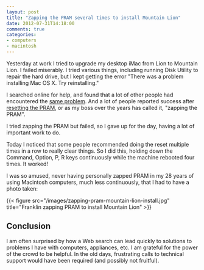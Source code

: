```yaml
---
layout: post
title: "Zapping the PRAM several times to install Mountain Lion"
date: 2012-07-31T14:18:00
comments: true
categories: 
- computers
- macintosh
---
```

Yesterday at work I tried to upgrade my desktop iMac from Lion to Mountain Lion. I failed miserably. I tried various things, including running Disk Utility to repair the hard drive, but I kept getting the error "There was a problem installing Mac OS X.  Try reinstalling."

I searched online for help, and found that a lot of other people had encountered the [same problem](http://discussions.apple.com/thread/4139771?start=0&tstart=0). And a lot of people reported success after [resetting the PRAM](http://support.apple.com/kb/HT1379), or as my boss over the years has called it, "zapping the PRAM".

I tried zapping the PRAM but failed, so I gave up for the day, having a lot of important work to do.

Today I noticed that some people recommended doing the reset multiple times in a row to really clear things. So I did this, holding down the Command, Option, P, R keys continuously while the machine rebooted four times. It worked!

I was so amused, never having personally zapped PRAM in my 28 years of using Macintosh computers, much less continuously, that I had to have a photo taken:

{{< figure src="/images/zapping-pram-mountain-lion-install.jpg" title="Franklin zapping PRAM to install Mountain Lion" >}}

## Conclusion

I am often surprised by how a Web search can lead quickly to solutions to problems I have with computers, appliances, etc. I am grateful for the power of the crowd to be helpful. In the old days, frustrating calls to technical support would have been required (and possibly not fruitful).